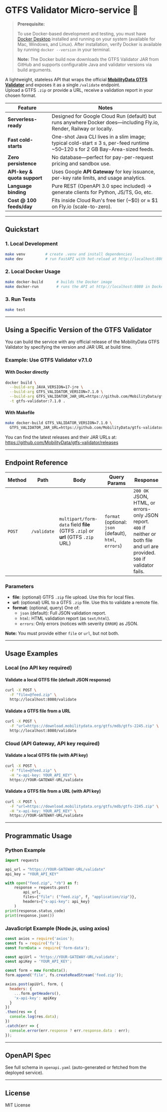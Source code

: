 # GTFS Validator Micro-service 🚦

> **Prerequisite:**
> 
> To use Docker-based development and testing, you must have [Docker Desktop](https://www.docker.com/products/docker-desktop/) installed and running on your system (available for Mac, Windows, and Linux). After installation, verify Docker is available by running `docker --version` in your terminal.
>
> **Note:** The Docker build now downloads the GTFS Validator JAR from GitHub and supports configurable Java and validator versions via build arguments.

A lightweight, stateless API that wraps the official **[MobilityData GTFS Validator](https://github.com/MobilityData/gtfs-validator)** and exposes it as a single `/validate` endpoint.  
Upload a GTFS `.zip` or provide a URL, receive a validation report in your chosen format.

| Feature | Notes |
|---------|-------|
| **Serverless-ready** | Designed for Google Cloud Run (default) but runs anywhere Docker does—including Fly.io, Render, Railway or locally. |
| **Fast cold-starts** | One-shot Java CLI lives in a slim image; typical cold-start ≤ 3 s, per-feed runtime ~50–120 s for 2 GB Bay-Area-sized feeds. |
| **Zero persistence** | No database—perfect for pay-per-request pricing and sandbox use. |
| **API-key & quota support** | Uses Google **API Gateway** for key issuance, per-key rate limits, and usage analytics. |
| **Language binding** | Pure REST (OpenAPI 3.0 spec included) → generate clients for Python, JS/TS, Go, etc. |
| **Cost @ 100 feeds/day** | Fits inside Cloud Run's free tier (~$0) or ≈ $1 on Fly.io (scale-to-zero). |

---

## Quickstart

### 1. Local Development

```sh
make venv         # create .venv and install dependencies
make dev          # run FastAPI with hot-reload at http://localhost:8080
```

### 2. Local Docker Usage

```sh
make docker-build      # builds the Docker image
make docker-run        # runs the API at http://localhost:8080 in Docker
```

### 3. Run Tests

```sh
make test
```

---

## Using a Specific Version of the GTFS Validator

You can build the service with any official release of the MobilityData GTFS Validator by specifying the version and JAR URL at build time.

### Example: Use GTFS Validator v7.1.0

#### With Docker directly

```sh
docker build \
  --build-arg JAVA_VERSION=17-jre \
  --build-arg GTFS_VALIDATOR_VERSION=7.1.0 \
  --build-arg GTFS_VALIDATOR_JAR_URL=https://github.com/MobilityData/gtfs-validator/releases/download/v7.1.0/gtfs-validator-7.1.0-cli.jar \
  -t gtfs-validator:7.1.0 .
```

#### With Makefile

```sh
make docker-build GTFS_VALIDATOR_VERSION=7.1.0 \
  GTFS_VALIDATOR_JAR_URL=https://github.com/MobilityData/gtfs-validator/releases/download/v7.1.0/gtfs-validator-7.1.0-cli.jar
```

You can find the latest releases and their JAR URLs at:
https://github.com/MobilityData/gtfs-validator/releases

---

## Endpoint Reference

| Method | Path        | Body                                               | Query Params | Response                                                                                                     |
| ------ | ----------- | -------------------------------------------------- | ------------ | ------------------------------------------------------------------------------------------------------------ |
| `POST` | `/validate` | `multipart/form-data` field **file** (GTFS `.zip`) _or_ **url** (GTFS `.zip` URL) | `format` (optional: `json` (default), `html`, `errors`) | `200 OK` JSON, HTML, or errors-only JSON report. <br>`400` if neither or both file and url are provided.<br>`500` if validator fails. |

### Parameters

- **file**: (optional) GTFS `.zip` file upload. Use this for local files.
- **url**: (optional) URL to a GTFS `.zip` file. Use this to validate a remote file.
- **format**: (optional, query) One of:
  - `json` (default): Full JSON validation report.
  - `html`: HTML validation report (as `text/html`).
  - `errors`: Only errors (notices with severity `ERROR`) as JSON.

**Note:** You must provide either `file` or `url`, but not both.

---

## Usage Examples

### Local (no API key required)

#### Validate a local GTFS file (default JSON response)

```sh
curl -X POST \
  -F "file=@feed.zip" \
  http://localhost:8080/validate
```

#### Validate a GTFS file from a URL

```sh
curl -X POST \
  -F "url=https://download.mobilitydata.org/gtfs/mdb/gtfs-2245.zip" \
  http://localhost:8080/validate
```

### Cloud (API Gateway, API key required)

#### Validate a local GTFS file (with API key)

```sh
curl -X POST \
  -F "file=@feed.zip" \
  -H "x-api-key: YOUR_API_KEY" \
  https://YOUR-GATEWAY-URL/validate
```

#### Validate a GTFS file from a URL (with API key)

```sh
curl -X POST \
  -F "url=https://download.mobilitydata.org/gtfs/mdb/gtfs-2245.zip" \
  -H "x-api-key: YOUR_API_KEY" \
  https://YOUR-GATEWAY-URL/validate
```

---

## Programmatic Usage

### Python Example

```python
import requests

api_url = "https://YOUR-GATEWAY-URL/validate"
api_key = "YOUR_API_KEY"

with open("feed.zip", "rb") as f:
    response = requests.post(
        api_url,
        files={"file": ("feed.zip", f, "application/zip")},
        headers={"x-api-key": api_key}
    )
print(response.status_code)
print(response.json())
```

### JavaScript Example (Node.js, using axios)

```js
const axios = require('axios');
const fs = require('fs');
const FormData = require('form-data');

const apiUrl = 'https://YOUR-GATEWAY-URL/validate';
const apiKey = 'YOUR_API_KEY';

const form = new FormData();
form.append('file', fs.createReadStream('feed.zip'));

axios.post(apiUrl, form, {
  headers: {
    ...form.getHeaders(),
    'x-api-key': apiKey
  }
})
.then(res => {
  console.log(res.data);
})
.catch(err => {
  console.error(err.response ? err.response.data : err);
});
```

---

## OpenAPI Spec

See full schema in `openapi.yaml` (auto-generated or fetched from the deployed service).

---

## License

MIT License
